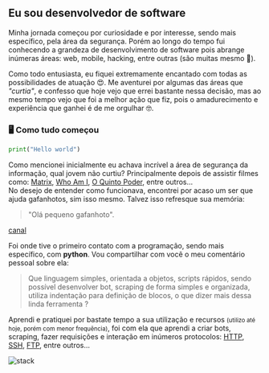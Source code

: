 ## Eu sou desenvolvedor de software

Minha jornada começou por curiosidade e por interesse, sendo mais específico, pela área da segurança. Porém ao longo do tempo fui conhecendo a grandeza de desenvolvimento de software pois abrange inúmeras áreas: web, mobile, hacking, entre outras (são muitas mesmo :hot_face:).

Como todo entusiasta, eu fiquei extremamente encantado com todas as possibilidades de atuação :heart_eyes:. Me aventurei por algumas das áreas que *"curtia"*, e confesso que hoje vejo que errei bastante nessa decisão, mas ao mesmo tempo vejo que foi a melhor ação que fiz, pois o amadurecimento e experiência que ganhei é de me orgulhar :nerd_face:.

### :desktop_computer: Como tudo começou

```py
print("Hello world")
```

Como mencionei inicialmente eu achava incrível a área de segurança da informação, qual jovem não curtiu? Principalmente depois de assistir filmes como: [Matrix](https://www.youtube.com/watch?v=2KnZac176Hs "Veja o trailer :)"), [Who Am I](https://www.youtube.com/watch?v=5vnjheCqRIs "Veja o trailer"), [O Quinto Poder](https://www.youtube.com/watch?v=VJUNG41dzFk "Veja o trailer"), entre outros...  
No desejo de entender como funcionava, encontrei por acaso um ser que ajuda gafanhotos, sim isso mesmo. Talvez isso refresque sua memória:

> "Olá pequeno gafanhoto". 

[canal](https://www.youtube.com/@CursoemVideo)

Foi onde tive o primeiro contato com a programação, sendo mais específico, com **python**. Vou compartilhar com você o meu comentário pessoal sobre ela:

> Que linguagem simples, orientada a objetos, scripts rápidos, sendo possível desenvolver bot, scraping de forma simples e organizada, utiliza indentação para definição de blocos, o que dizer mais dessa linda ferramenta ?

Aprendi e pratiquei por bastate tempo a sua utilização e recursos <small>(utilizo até hoje, porém com menor frequência)</small>, foi com ela que aprendi a criar bots, scraping, fazer requisições e interação em inúmeros protocolos: [HTTP](https://pt.wikipedia.org/wiki/Hypertext_Transfer_Protocol), [SSH](https://pt.wikipedia.org/wiki/Secure_Shell), [FTP](https://pt.wikipedia.org/wiki/Protocolo_de_Transfer%C3%AAncia_de_Arquivos), entre outros...

![stack](https://skillicons.dev/icons?i=php,js,git)
